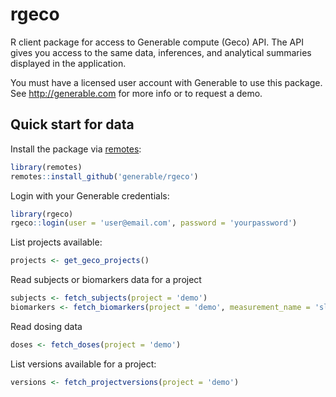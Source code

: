 # rgeco
R client package for access to Generable compute (Geco) API. The API gives you access to the same data, inferences, and analytical summaries displayed in the application.

You must have a licensed user account with Generable to use this package. See http://generable.com for more info or to request a demo.

## Quick start for data

Install the package via [remotes](https://remotes.r-lib.org/):

```r
library(remotes)
remotes::install_github('generable/rgeco')
```

Login with your Generable credentials:

```r
library(rgeco)
rgeco::login(user = 'user@email.com', password = 'yourpassword')
```

List projects available:

```r
projects <- get_geco_projects()
```

Read subjects or biomarkers data for a project

```r
subjects <- fetch_subjects(project = 'demo')
biomarkers <- fetch_biomarkers(project = 'demo', measurement_name = 'sld')
```

Read dosing data

```r
doses <- fetch_doses(project = 'demo')
```

List versions available for a project:

```r
versions <- fetch_projectversions(project = 'demo')
```

